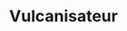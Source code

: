 ---
title: "Vulcanisateur"
url: /libreville/vulcanisateur-avenue-stanislas-ntoutoume-ossame/
shop: pneus
---